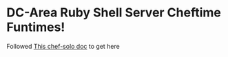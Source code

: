 # DC-Area Ruby Shell Server Cheftime Funtimes!

Followed [This chef-solo doc][1] to get here

[1]: http://leopard.in.ua/2013/01/04/chef-solo-getting-started-part-1/

